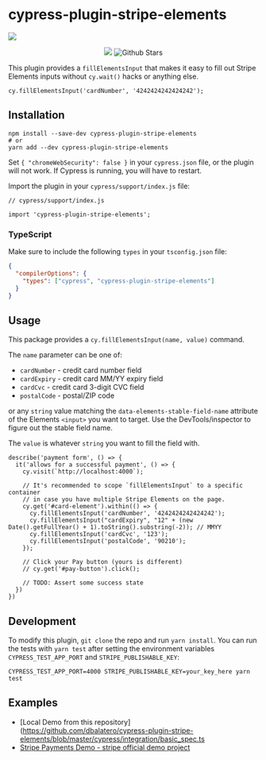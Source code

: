 # cypress-plugin-stripe-elements

<img src="assets/cover.jpg" />
<p align="center" style="align: center;">
  <img src="https://github.com/dbalatero/cypress-plugin-stripe-elements/workflows/End-to-end%20tests/badge.svg" /> 

  <img src="https://img.shields.io/github/stars/dbalatero/cypress-plugin-stripe-elements" alt="Github Stars" />
</p>

This plugin provides a `fillElementsInput` that makes it easy to fill out
Stripe Elements inputs without `cy.wait()` hacks or anything else.

```es6
cy.fillElementsInput('cardNumber', '4242424242424242');
```

## Installation

```
npm install --save-dev cypress-plugin-stripe-elements
# or
yarn add --dev cypress-plugin-stripe-elements
```

Set `{ "chromeWebSecurity": false }` in your `cypress.json` file, or the plugin
will not work. If Cypress is running, you will have to restart.

Import the plugin in your `cypress/support/index.js` file:

```es6
// cypress/support/index.js

import 'cypress-plugin-stripe-elements';
```

### TypeScript

Make sure to include the following `types` in your `tsconfig.json` file:

```json 
{
  "compilerOptions": {
    "types": ["cypress", "cypress-plugin-stripe-elements"]
  }
}
```

## Usage

This package provides a `cy.fillElementsInput(name, value)` command.

The `name` parameter can be one of:

* `cardNumber` - credit card number field
* `cardExpiry` - credit card MM/YY expiry field
* `cardCvc` - credit card 3-digit CVC field
* `postalCode` - postal/ZIP code

or any `string` value matching the `data-elements-stable-field-name` attribute
of the Elements `<input>` you want to target. Use the DevTools/inspector to
figure out the stable field name.

The `value` is whatever `string` you want to fill the field with.

```es6
describe('payment form', () => {
  it('allows for a successful payment', () => {
    cy.visit(`http://localhost:4000`);

    // It's recommended to scope `fillElementsInput` to a specific container
    // in case you have multiple Stripe Elements on the page.
    cy.get('#card-element').within(() => {
      cy.fillElementsInput('cardNumber', '4242424242424242');
      cy.fillElementsInput("cardExpiry", "12" + (new Date().getFullYear() + 1).toString().substring(-2)); // MMYY
      cy.fillElementsInput('cardCvc', '123');
      cy.fillElementsInput('postalCode', '90210');
    });

    // Click your Pay button (yours is different)
    // cy.get('#pay-button').click();

    // TODO: Assert some success state
  })
})
```

## Development

To modify this plugin, `git clone` the repo and run `yarn install`. You can run
the tests with `yarn test` after setting the environment variables `CYPRESS_TEST_APP_PORT` and `STRIPE_PUBLISHABLE_KEY`:

```
CYPRESS_TEST_APP_PORT=4000 STRIPE_PUBLISHABLE_KEY=your_key_here yarn test
```

## Examples

- [Local Demo from this repository](https://github.com/dbalatero/cypress-plugin-stripe-elements/blob/master/cypress/integration/basic_spec.ts
- [Stripe Payments Demo - stripe official demo project](https://github.com/riccardogiorato/cypress-for-everything/blob/main/examples/stripe/cypress/integration/stripe-elements.ts)
